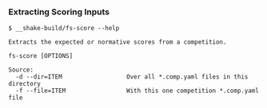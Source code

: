 ### Extracting Scoring Inputs

    $ __shake-build/fs-score --help

    Extracts the expected or normative scores from a competition.

    fs-score [OPTIONS]

    Source:
      -d --dir=ITEM                  Over all *.comp.yaml files in this directory
      -f --file=ITEM                 With this one competition *.comp.yaml file
